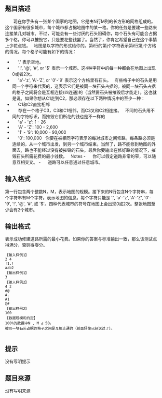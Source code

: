 


## 题目描述
       现在你手头有一张某个国家的地图，它是由N行M列的长方形的网格组成的。这个国家有很多城市，每个城市都占据地图中的某一格。你的任务是要建一些路来连接某几对城市。不过，可能会有一些讨厌的石头阻碍你，每个石头有可能会占据多个格，你可以摧毁它，只是要花些钱罢了。当然了，你肯定希望自己在这个事情上少花点钱。
 
地图是以字符的形式给你的。第i行的第j个字符表示第i行第j个方格的情况。每个格子可能有如下的情况：
-      '.' 表示空地。
-      '!', '@', '#', or '$' 表示一个城市。这4种字符中的每一种都会在地图上出现0或者2次。
-      'a'-'z', 'A'-'Z', or '0'-'9' 表示这个方格里有石头。
 
有些格子中的石头是用同一个字符来代表的，这表示它们是被同一块石头占据的。被同一块石头占据的格子之间将会是互相连接(四连通)的（当然要石头被摧毁后才能走）。这也就是说，如果你想从C1走到C2，那必须存在以下两种情况中的至少一种：
-      C1和C2直接相邻
-      存在一个格子C3，C3和C1相邻，而C3又和C2相连接。
 
不同的石头用不同的字符标识，而摧毁它们所花的钱也是不一样的
-      'a' - 'z': 1 - 26 
-      'A' - 'Z': 100 - 2,600 
-      '1' - '9': 10,000 - 90,000 
-      '0': 100,000 
 
你要在被相同字符表示的每对城市之间修路。每条路必须是连续的，从一个城市出发，到另一个城市结束。当然了，路不能修到地图的外面去，路也不能经过没有被摧毁的石头。最后你要输出在修好路的情况下，摧毁石头所需花费的最小钱数。
 
Notes
-      你可以假定道路非常的窄，可以随意互相交叉。
-      道路可以任意通过任意城市。
 
## 输入格式
第一行包含两个整数N，M，表示地图的规模。接下来的N行包含N个字符串，每个字符串有M个字符，表示地图的信息。每个字符只能是 '.', 'a'-'z', 'A'-'Z', '0'-'9', '!', '@', '#', 或 '$'。四种代表城市的符号在地图上会出现0或2次。整张地图至少会有2个城市。
## 输出格式
表示成功修建道路所需的最小花费。如果你的答案与标准输出一致，那么该测试点得满分，否则得零分。

```input1
【输入样例1】
2 4
!1.!
aab2
【输出样例1】
3
【输入样例2】
4 2
#@
A.
A1
@#
【输出样例2】
100
【数据规模和约定】
100%的数据中N , M ≤ 50。
被同一块石头占据的格子之间是互相连通的（前面好像已经说过了）。

```
```output1
```

## 提示
没有写明提示
## 题目来源
没有写明来源


